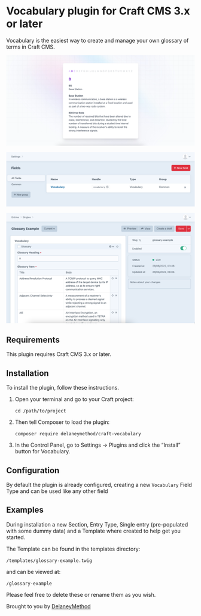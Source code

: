 # Vocabulary plugin for Craft CMS 3.x or later

Vocabulary is the easiest way to create and manage your own glossary of terms in Craft CMS.

![Screenshot](resources/Glossary-Example-Template.png)

![Screenshot](resources/Vocabulary-Field-Type.png)

![Screenshot](resources/Glossary-Example-Single-Entry.png)

## Requirements

This plugin requires Craft CMS 3.x or later.

## Installation

To install the plugin, follow these instructions.

1. Open your terminal and go to your Craft project:

   ```
   cd /path/to/project
   ```

2. Then tell Composer to load the plugin:

   ```
   composer require delaneymethod/craft-vocabulary
   ```

3. In the Control Panel, go to Settings → Plugins and click the “Install” button for Vocabulary.

## Configuration

By default the plugin is already configured, creating a new `Vocabulary` Field Type and can be used like any other field

## Examples

During installation a new Section, Entry Type, Single entry (pre-populated with some dummy data) and a Template where created to help get you started.

The Template can be found in the templates directory:

   ```
   /templates/glossary-example.twig
   ```

and can be viewed at:

   ```
   /glossary-example
   ```
Please feel free to delete these or rename them as you wish.

Brought to you by [DelaneyMethod](https://delaneymethod.com)
